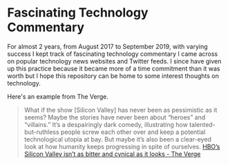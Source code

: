 # Fascinating Technology Commentary

For almost 2 years, from August 2017 to September 2019, with varying success I kept track of fascinating technology commentary I came across on popular technology news websites and Twitter feeds. I since have given up this practice because it became more of a time commitment than it was worth but I hope this repository can be home to some interest thoughts on technology.

Here's an example from The Verge.

> What if the show [Silicon Valley] has never been as pessimistic as it seems? Maybe the stories have never been about “heroes” and “villains.” It’s a despairingly dark comedy, illustrating how talented-but-ruthless people screw each other over and keep a potential technological utopia at bay. But maybe it’s also been a clear-eyed look at how humanity keeps progressing in spite of ourselves. [HBO’s Silicon Valley isn’t as bitter and cynical as it looks - The Verge](https://www.theverge.com/2017/6/26/15875522/silicon-valley-hbo-mike-judge-season-four-finale-thomas-middleditch)